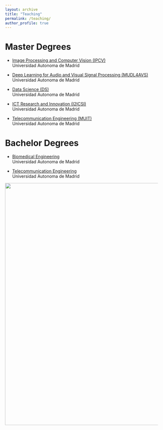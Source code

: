 ```yaml
---
layout: archive
title: "Teaching"
permalink: /teaching/
author_profile: true
---
```


Master Degrees
======

- [Image Processing and Computer Vision (IPCV)](https://www.uam.es/ss/Satellite?c=Page&cid=1446763361143&language=en&pagename=EscuelaPolitecnica%2FPage%2FUAM_contenidoFinal)\
Universidad Autonoma de Madrid

- [Deep Learning for Audio and Visual Signal Processing (MUDL4AVS)](https://www.uam.es/ss/Satellite?c=Page&cid=1446796837144&language=en&nodepath=Master%27s+Degree+in+Deep+Learning+for+Audio+and+Video+Signal+Processing&pagename=EscuelaPolitecnica%2FPage%2FUAM_contenidoFinal)\
Universidad Autonoma de Madrid

- [Data Science (DS)](https://www.uam.es/EPS/MasterCD/1446800691531.htm?language=en&nodepath=M?ster%20Universitario%20en%20Ciencia%20de%20Datos)\
Universidad Autonoma de Madrid

- [ICT Research and Innovation (I2ICSI)](https://www.uam.es/EPS/MasterTIC/1242668435853.htm?language=en&nodepath=Master%20in%20Research%20and%20Innovation%20in%20ICT%20(I%3Csup%3E2%3C/sup%3E-ICT))\
Universidad Autonoma de Madrid

- [Telecommunication Engineering (MUIT)](https://www.uam.es/EPS/MasterIT/1242674946858.htm?language=en&nodepath=Master%27s%20Degree%20in%20Telecommunication%20Engineering)\
Universidad Autonoma de Madrid


Bachelor Degrees
======

- [Biomedical Engineering](https://www.uam.es/EPS/IngenieriaBiomedica/1446800382089.htm?language=en&nodepath=Biomedical%20Engineering)\
Universidad Autonoma de Madrid

- [Telecommunication Engineering](https://www.uam.es/EPS/IngenieriaTecnologiasYServComunicacion/1446764162740.htm?language=en&nodepath=Telecommunication%20Technology%20and%20Service%20Engineering)\
Universidad Autonoma de Madrid

<img src="https://rubentolosana.github.io/images/UAM.jpg" align="center" width="800"/>
